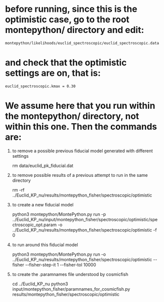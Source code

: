 # before running, since this is the optimistic case, go to the root montepython/ directory and edit:

    montepython/likelihoods/euclid_spectroscopic/euclid_spectroscopic.data

# and check that the optimistic settings are on, that is:

    euclid_spectroscopic.kmax = 0.30

# We assume here that you run within the montepython/ directory, not within this one. Then the commands are:

1) to remove a possible previous fiducial model generated with different settings

    rm data/euclid_pk_fiducial.dat

2) to remove possible results of a previous attempt to run in the same directory

    rm -rf ../Euclid_KP_nu/results/montepython_fisher/spectroscopic/optimistic

3) to create a new fiducial model

    python3 montepython/MontePython.py run -p ../Euclid_KP_nu/input/montepython_fisher/spectroscopic/optimistic/spectroscopic_opt.param -o ../Euclid_KP_nu/results/montepython_fisher/spectroscopic/optimistic -f 0

4) to run around this fiducial model

    python3 montepython/MontePython.py run -o ../Euclid_KP_nu/results/montepython_fisher/spectroscopic/optimistic --fisher --fisher-step-it 1 --fisher-tol 10000

5) to create the .paramnames file understood by cosmicfish

    cd ../Euclid_KP_nu
    python3 input/montepython_fisher/paramnames_for_cosmicfish.py results/montepython_fisher/spectroscopic/optimistic